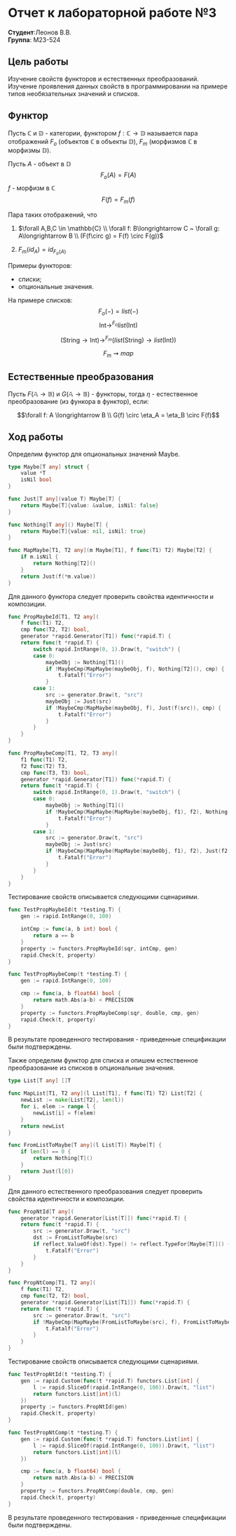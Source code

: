 

# Отчет к лабораторной работе №3

**Студент**:Леонов В.В.  
**Группа**: М23-524  

## Цель работы

Изучение свойств функторов и естественных преобразований. Изучение проявления данных свойств в программировании на примере типов необязательных значений и списков.

## Функтор

Пусть $\mathbb{C}$ и $\mathbb{D}$ - категории, функтором $f: \mathbb{C}\longrightarrow \mathbb{D}$ называется пара отображений $F_o$ (объектов $\mathbb{C}$ в объекты $\mathbb{D}$), $F_m$ (морфизмов $\mathbb{C}$ в морфизмы $\mathbb{D}$).

Пусть $А$ - объект в $\mathbb{D}$
$$F_o(A) = F(A)$$
$f$ - морфизм в $\mathbb{C}$
$$F(f) = F_m(f)$$

Пара таких отображений, что 
1) $\forall A,B,C  \in \mathbb{C} \\ \forall f: B\longrightarrow C ~ \forall g: A\longrightarrow B \\ (F(f\circ g) = F(f) \circ F(g))$

2) $F_m (id_A) = id_{F_o(A)}$

<!-- Попробовать придумать пример, где данная аксиома работать не будет. -->


Примеры функторов:
- списки;
- опциональные значения.

На примере списков: 
$$F_o(-) = list(-)$$
$$\text{Int} \longrightarrow^{F_o} list(\text{Int})$$

$$(\text{String}\longrightarrow \text{Int}) \longrightarrow^{F_m} (list(\text{String}) \longrightarrow list(\text{Int}))$$ 

$$F_m \rightsquigarrow map $$

## Естественные преобразования
Пусть $F(\mathbb{A}\longrightarrow \mathbb{B})$ и $G(\mathbb{A}\longrightarrow \mathbb{B})$ - функторы, тогда $\eta$ - естественное преобразование (из функора в функтор), если:

$$\forall f: A \longrightarrow B \\ G(f) \circ \eta_A = \eta_B \circ F(f)$$

## Ход работы

Определим функтор для опциональных значений Maybe.

```go
type Maybe[T any] struct {
	value *T
	isNil bool
}

func Just[T any](value T) Maybe[T] {
	return Maybe[T]{value: &value, isNil: false}
}

func Nothing[T any]() Maybe[T] {
	return Maybe[T]{value: nil, isNil: true}
}

func MapMaybe[T1, T2 any](m Maybe[T1], f func(T1) T2) Maybe[T2] {
	if m.isNil {
		return Nothing[T2]()
	}
	return Just(f(*m.value))
}
```

Для данного функтора следует проверить свойства идентичности и композиции.

```go
func PropMaybeId[T1, T2 any](
	f func(T1) T2,
	cmp func(T2, T2) bool,
	generator *rapid.Generator[T1]) func(*rapid.T) {
	return func(t *rapid.T) {
		switch rapid.IntRange(0, 1).Draw(t, "switch") {
		case 0:
			maybeObj := Nothing[T1]()
			if !MaybeCmp(MapMaybe(maybeObj, f), Nothing[T2](), cmp) {
				t.Fatalf("Error")
			}
		case 1:
			src := generator.Draw(t, "src")
			maybeObj := Just(src)
			if !MaybeCmp(MapMaybe(maybeObj, f), Just(f(src)), cmp) {
				t.Fatalf("Error")
			}
		}
	}
}

func PropMaybeComp[T1, T2, T3 any](
	f1 func(T1) T2,
	f2 func(T2) T3,
	cmp func(T3, T3) bool,
	generator *rapid.Generator[T1]) func(*rapid.T) {
	return func(t *rapid.T) {
		switch rapid.IntRange(0, 1).Draw(t, "switch") {
		case 0:
			maybeObj := Nothing[T1]()
			if !MaybeCmp(MapMaybe(MapMaybe(maybeObj, f1), f2), Nothing[T3](), cmp) {
				t.Fatalf("Error")
			}
		case 1:
			src := generator.Draw(t, "src")
			maybeObj := Just(src)
			if !MaybeCmp(MapMaybe(MapMaybe(maybeObj, f1), f2), Just(f2(f1(src))), cmp) {
				t.Fatalf("Error")
			}
		}
	}
}
```

Тестирование свойств описывается следующими сценариями.

```go
func TestPropMaybeId(t *testing.T) {
	gen := rapid.IntRange(0, 100)

	intCmp := func(a, b int) bool {
		return a == b
	}
	property := functors.PropMaybeId(sqr, intCmp, gen)
	rapid.Check(t, property)
}

func TestPropMaybeComp(t *testing.T) {
	gen := rapid.IntRange(0, 100)

	cmp := func(a, b float64) bool {
		return math.Abs(a-b) < PRECISION
	}
	property := functors.PropMaybeComp(sqr, double, cmp, gen)
	rapid.Check(t, property)
}
```

В результате проведенного тестирования - приведенные спецификации были подтверждены.

Также определим функтор для списка и опишем естественное преобразование из списков в опциональные значения.

```go
type List[T any] []T

func MapList[T1, T2 any](l List[T1], f func(T1) T2) List[T2] {
	newList := make(List[T2], len(l))
	for i, elem := range l {
		newList[i] = f(elem)
	}
	return newList
}

func FromListToMaybe[T any](l List[T]) Maybe[T] {
	if len(l) == 0 {
		return Nothing[T]()
	}
	return Just(l[0])
}
```

Для данного естественного преобразования следует проверить свойства идентичности и композиции.

```go
func PropNtId[T any](
	generator *rapid.Generator[List[T]]) func(*rapid.T) {
	return func(t *rapid.T) {
		src := generator.Draw(t, "src")
		dst := FromListToMaybe(src)
		if reflect.ValueOf(dst).Type() != reflect.TypeFor[Maybe[T]]() {
			t.Fatalf("Error")
		}
	}
}

func PropNtComp[T1, T2 any](
	f func(T1) T2,
	cmp func(T2, T2) bool,
	generator *rapid.Generator[List[T1]]) func(*rapid.T) {
	return func(t *rapid.T) {
		src := generator.Draw(t, "src")
		if !MaybeCmp(MapMaybe(FromListToMaybe(src), f), FromListToMaybe(MapList(src, f)), cmp) {
			t.Fatalf("Error")
		}
	}
}
```

Тестирование свойств описывается следующими сценариями.

```go
func TestPropNtId(t *testing.T) {
	gen := rapid.Custom(func(t *rapid.T) functors.List[int] {
		l := rapid.SliceOf(rapid.IntRange(0, 100)).Draw(t, "list")
		return functors.List[int](l)
	})
	property := functors.PropNtId(gen)
	rapid.Check(t, property)
}

func TestPropNtComp(t *testing.T) {
	gen := rapid.Custom(func(t *rapid.T) functors.List[int] {
		l := rapid.SliceOf(rapid.IntRange(0, 100)).Draw(t, "list")
		return functors.List[int](l)
	})

	cmp := func(a, b float64) bool {
		return math.Abs(a-b) < PRECISION
	}
	property := functors.PropNtComp(double, cmp, gen)
	rapid.Check(t, property)
}
```

В результате проведенного тестирования - приведенные спецификации были подтверждены.
